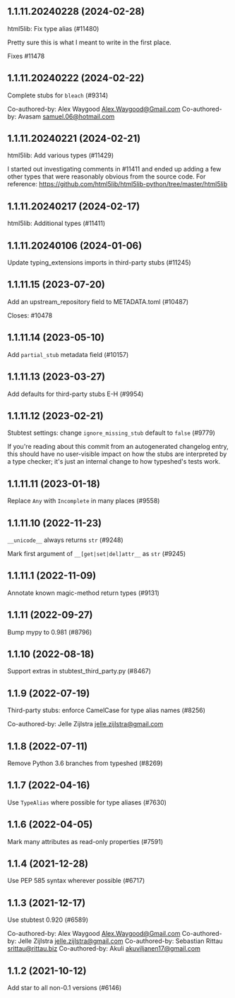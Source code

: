 ## 1.1.11.20240228 (2024-02-28)

html5lib: Fix type alias (#11480)

Pretty sure this is what I meant to write in the first place.

Fixes #11478

## 1.1.11.20240222 (2024-02-22)

Complete stubs for `bleach` (#9314)

Co-authored-by: Alex Waygood <Alex.Waygood@Gmail.com>
Co-authored-by: Avasam <samuel.06@hotmail.com>

## 1.1.11.20240221 (2024-02-21)

html5lib: Add various types (#11429)

I started out investigating comments in #11411 and ended up adding a few other
types that were reasonably obvious from the source code. For reference:
https://github.com/html5lib/html5lib-python/tree/master/html5lib

## 1.1.11.20240217 (2024-02-17)

html5lib: Additional types (#11411)

## 1.1.11.20240106 (2024-01-06)

Update typing_extensions imports in third-party stubs (#11245)

## 1.1.11.15 (2023-07-20)

Add an upstream_repository field to METADATA.toml (#10487)

Closes: #10478

## 1.1.11.14 (2023-05-10)

Add `partial_stub` metadata field (#10157)

## 1.1.11.13 (2023-03-27)

Add defaults for third-party stubs E-H (#9954)

## 1.1.11.12 (2023-02-21)

Stubtest settings: change `ignore_missing_stub` default to `false` (#9779)

If you're reading about this commit from an autogenerated changelog entry, this should have no user-visible impact on how the stubs are interpreted by a type checker; it's just an internal change to how typeshed's tests work.

## 1.1.11.11 (2023-01-18)

Replace `Any` with `Incomplete` in many places (#9558)

## 1.1.11.10 (2022-11-23)

`__unicode__` always returns `str` (#9248)

Mark first argument of `__[get|set|del]attr__` as `str` (#9245)

## 1.1.11.1 (2022-11-09)

Annotate known magic-method return types (#9131)

## 1.1.11 (2022-09-27)

Bump mypy to 0.981 (#8796)

## 1.1.10 (2022-08-18)

Support extras in stubtest_third_party.py (#8467)

## 1.1.9 (2022-07-19)

Third-party stubs: enforce CamelCase for type alias names (#8256)

Co-authored-by: Jelle Zijlstra <jelle.zijlstra@gmail.com>

## 1.1.8 (2022-07-11)

Remove Python 3.6 branches from typeshed (#8269)

## 1.1.7 (2022-04-16)

Use `TypeAlias` where possible for type aliases (#7630)

## 1.1.6 (2022-04-05)

Mark many attributes as read-only properties (#7591)

## 1.1.4 (2021-12-28)

Use PEP 585 syntax wherever possible (#6717)

## 1.1.3 (2021-12-17)

Use stubtest 0.920 (#6589)

Co-authored-by: Alex Waygood <Alex.Waygood@Gmail.com>
Co-authored-by: Jelle Zijlstra <jelle.zijlstra@gmail.com>
Co-authored-by: Sebastian Rittau <srittau@rittau.biz>
Co-authored-by: Akuli <akuviljanen17@gmail.com>

## 1.1.2 (2021-10-12)

Add star to all non-0.1 versions (#6146)

